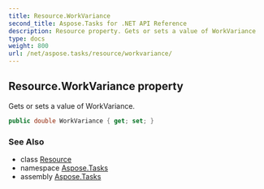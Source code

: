 ```yaml
---
title: Resource.WorkVariance
second_title: Aspose.Tasks for .NET API Reference
description: Resource property. Gets or sets a value of WorkVariance
type: docs
weight: 800
url: /net/aspose.tasks/resource/workvariance/
---
```

## Resource.WorkVariance property

Gets or sets a value of WorkVariance.

```csharp
public double WorkVariance { get; set; }
```

### See Also

* class [Resource](../)
* namespace [Aspose.Tasks](../../resource/)
* assembly [Aspose.Tasks](../../../)


